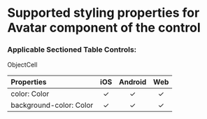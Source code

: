#  Supported styling properties for Avatar component of the control

### Applicable Sectioned Table Controls: 
ObjectCell

| Properties | iOS | Android | Web
|:---|:---:|:---:|:---:|
| color: Color | &check; | &check; | &check; |
| background-color: Color | &check; | &check; | &check; |